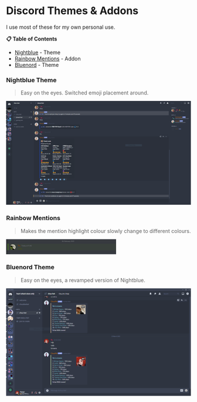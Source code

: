 # Discord Themes & Addons

I use most of these for my own personal use.

**📋 Table of Contents**

- [Nightblue](#nightblue-theme) - Theme
- [Rainbow Mentions](#rainbow-mentions) - Addon
- [Bluenord](#bluenord-theme) - Theme

### Nightblue Theme

> Easy on the eyes. Switched emoji placement around.

![Nightblue](https://github.com/fluteds/CSS/blob/master/Discord/Screenshots/nightblue.PNG)

### Rainbow Mentions

> Makes the mention highlight colour slowly change to different colours.

![Rainbow Mention](https://github.com/fluteds/CSS/blob/master/Discord/Screenshots/rainbowmention.gif)

### Bluenord Theme

> Easy on the eyes, a revamped version of Nightblue.

![Bluenord](https://github.com/fluteds/CSS/blob/master/Discord/Screenshots/bluenord.PNG)
